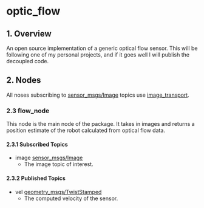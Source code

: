 # optic_flow
## 1. Overview
An open source implementation of a generic optical flow sensor. This will be following one of my personal projects, and if it goes well I will publish the decoupled code.
## 2. Nodes
All noses subscribing to [sensor_msgs/Image](http://docs.ros.org/api/sensor_msgs/html/msg/Image.html) topics use [image_transport](http://wiki.ros.org/image_transport).
### 2.3 flow_node
This node is the main node of the package. It takes in images and returns a position estimate of the robot calculated from optical flow data.
#### 2.3.1 Subscribed Topics

 - image [sensor_msgs/Image](http://docs.ros.org/api/sensor_msgs/html/msg/Image.html)
	 - The image topic of interest.
#### 2.3.2 Published Topics
 - vel [geometry_msgs/TwistStamped](http://docs.ros.org/api/geometry_msgs/html/msg/TwistStamped.html)
	 - The computed velocity of the sensor.
